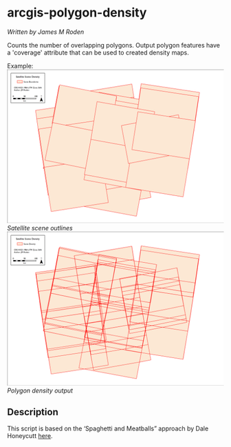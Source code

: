 # arcgis-polygon-density
*Written by James M Roden*

Counts the number of overlapping polygons. Output polygon features have a 'coverage' attribute that can be used to created density maps. 

Example:
![polygon_bound](https://github.com/GISJMR/ArcGIS-PolygonDensity-Tool/blob/master/boundaries.png?raw=true)
*Satellite scene outlines*
![polygon_density](https://github.com/GISJMR/ArcGIS-PolygonDensity-Tool/blob/master/density.png?raw=true)
*Polygon density output*

## Description
This script is based on the ‘Spaghetti and Meatballs” approach by Dale Honeycutt [here](https://blogs.esri.com/esri/arcgis/2012/11/13/spaghetti_and_meatballs/).
